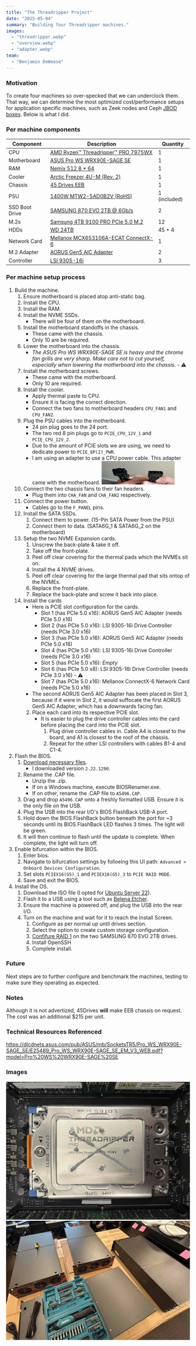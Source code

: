 ```yaml
---
title: "The Threadripper Project"
date: "2025-05-04"
summary: "Building four Threadripper machines."
images:
  - "threadripper.webp"
  - "overview.webp"
  - "adapter.webp"
team:
  - "Benjamin DeWeese"
---
```


### Motivation

To create four machines so over-specked that we can underclock them. That way, we can determine the most optimized cost/performance setups for application specific machines, such as Zeek nodes and Ceph [JBOD boxes](https://www.seagate.com/blog/what-is-jbod/). Below is what I did.

### Per machine components

| Component         | Description                                                                                                                                                          | Quantity     |
|------------------|----------------------------------------------------------------------------------------------------------------------------------------------------------------------|--------------|
| CPU              | [AMD Ryzen™ Threadripper™ PRO 7975WX](https://www.bhphotovideo.com/c/product/1791038-REG/amd_100_100000453wof_ryzen_threadripper_pro_7975wx.html)                   | 1            |
| Motherboard      | [ASUS Pro WS WRX90E-SAGE SE](https://www.amazon.com/Pro-WRX90E-SAGE-Workstation-Motherboard-ThreadripperTM/dp/B0CQRYXWWQ)                                          | 1            |
| RAM              | [Nemix 512 8 * 64](https://www.amazon.com/NEMIX-RAM-Registered-Compatible-Motherboard/dp/B0DQYTHNN2)                                                               | 1            |
| Cooler           | [Arctic Freezer 4U-M (Rev. 2)](https://www.amazon.com/ARCTIC-Freezer-4U-M-Rev-2/dp/B09VGTZSDY)                                                                      | 1            |
| Chassis          | [45 Drives EEB](https://www.45drives.com/products/storinator-s45-configurations.php)                                                                               | 1            |
| PSU              | [1400W MTW2-5AD0B2V (RoHS)](https://www.zippy.com/en/04_power_pro_page.aspx?Model_Name=MTW2-5AD0B2V)                                                                | 1 (included) |
| SSD Boot Drive   | [SAMSUNG 870 EVO 2TB @ 6Gb/s](https://www.amazon.com/dp/B08QB93S6R)                                                                                                  | 2            |
| M.2s             | [Samsung 4TB 9100 PRO PCIe 5.0 M.2](https://www.amazon.com/SAMSUNG-Computing-Workstations-VAP4T0B-AM/dp/B0DX2GJ1YR)                                                  | 12           |
| HDDs             | [WD 24TB](https://www.amazon.com/Western-Digital-24TB-Internal-Drive/dp/B0D24TQK3Q)                                                                                 | 45 + 4       |
| Network Card     | [Mellanox MCX653106A-ECAT ConnectX-6](https://www.fs.com/products/168436.html?now_cid=4014)                                                                         | 1            |
| M.2 Adapter      | [AORUS Gen5 AIC Adapter](https://www.amazon.com/GIGABYTE-AORUS-Click-Adapter-GC-4XM2G5/dp/B0CXZK5JGC)                                                               | 2            |
| Controller       | [LSI 9305-16i](https://www.amazon.com/LSI-Controller-05-25703-00-9305-16i-PCI-Express/dp/B01BDZWJAO)                                                                | 3            |

### Per machine setup process

1. Build the machine.
	1. Ensure motherboard is placed atop anti-static bag.
	2. Install the CPU.
	3. Install the RAM.
	4. Install the NVME SSDs.
		- There will be four of them on the motherboard.
	5. Install the motherboard standoffs in the chassis.
		- These came with the chassis.
		- Only 10 are be required.
	6. Lower the motherboard into the chassis.
		- *The ASUS Pro WS WRX90E-SAGE SE is heavy and the chrome fan grills are very sharp. Make care not to cut yourself, especially when lowering the motherboard into the chassis.* - ⚠️
	7. Install the motherboard screws.
		- These came with the motherboard.
		- Only 10 are required.
	8. Install the cooler.
		- Apply thermal paste to CPU.
		- Ensure it is facing the correct direction.
		- Connect the two fans to motherboard headers `CPU_FAN1` and `CPU_FAN2`.
	9. Plug the PSU cables into the motherboard.
		- 24 pin plug goes to the 24 port.
		- The two red 8 pin plugs go to `PCIE_CPU_12V_1` and `PCIE_CPU_12V_2`.
		- Due to the amount of PCIE slots we are using, we need to dedicate power to `PCIE_8P(2)_PWR`.
		- I am using an adapter to use a CPU power cable. This adapter came with the motherboard. 
			<img src="images/adapter.webp" width="200" height="64" alt="image">
	10. Connect the two chassis fans to their fan headers.
		- Plug them into `CHA_FAN` and `CHA_FAN2` respectively.
	11. Connect the power button.
		- Cables go to the `F_PANEL` pins.
	12. Install the SATA SSDs.
		1. Connect them to power. (15-Pin SATA Power from the PSU)
		2. Connect them to data. (SATA6G_1 & SATA6G_2 on the motherboard)
	13. Setup the two NVME Expansion cards.
		1. Unscrew the back-plate & take it off.
		2. Take off the front-plate.
		3. Peel off clear covering for the thermal pads which the NVMEs sit on.
		4. Install the 4 NVME drives.
		5. Peel off clear covering for the large thermal pad that sits ontop of the NVMEs.
		6. Replace the front-plate.
		7. Replace the back-plate and screw it back into place.
	14. Install the cards
		- Here is PCIE slot configuration for the cards.
			- Slot 1 (has PCIe 5.0 x16): AORUS Gen5 AIC Adapter (needs PCIe 5.0 x16)
			- Slot 2 (has PCIe 5.0 x16): LSI 9305-16i Drive Controller (needs PCIe 3.0 x16)
			- Slot 3 (has PCIe 5.0 x16): AORUS Gen5 AIC Adapter (needs PCIe 5.0 x16)
			- Slot 4 (has PCIe 5.0 x16): LSI 9305-16i Drive Controller (needs PCIe 3.0 x16)
			- Slot 5 (has PCIe 5.0 x16): *Empty*
			- Slot 6 (has PCIe 5.0 x8): LSI 9305-16i Drive Controller (needs PCIe 3.0 x16) - ⚠️
			- Slot 7 (has PCIe 5.0 x16): Mellanox ConnectX-6 Network Card (needs PCIe 5.0 x16)
		- The second AORUS Gen5 AIC Adapter has been placed in Slot 3, because if it were in Slot 2, it would suffocate the first AORUS Gen5 AIC Adapter, which has a downwards facing fan.
		2. Place each card into its respective PCIE slot.
			- It is easier to plug the drive controller cables into the card before placing the card into the PCIE slot.
				1. Plug drive controller cables in. Cable A4 is closest to the board, and A1 is closest to the roof of the chassis.
				2. Repeat for the other LSI controllers with cables B1-4 and C1-4.
2. Flash the BIOS.
	1. [Download necessary files](https://www.asus.com/us/motherboards-components/motherboards/workstation/pro-ws-wrx90e-sage-se/helpdesk_bios?model2Name=Pro-WS-WRX90E-SAGE-SE). 
		- I downloaded version `2.22.1290`.
	2. Rename the .CAP file.
		- Unzip the .zip.
		- If on a Windows machine, execute BIOSRenamer.exe.
		- If on other, rename the .CAP file to `A5496.CAP`.
	3. Drag and drop `A5496.CAP` onto a freshly formatted USB. Ensure it is the only file on the USB.
	4. Plug the USB into the rear I/O's BIOS FlashBack USB-A port.
	5. Hold down the BIOS FlashBack button beneath the port for ~3 seconds until its BIOS FlashBack LED flashes 3 times. The light will be green.
	6. It will then continue to flash until the update is complete. When complete, the light will turn off.
3. Enable bifurcation within the BIOS.
	1. Enter bios.
	2. Navigate to bifurcation settings by folloeing this UI path: `Advanced > Onboard Devices Configuration`.
	3. Set slots `PCIEX16(G5)_1` and `PCIEX16(G5)_3` to `PCIE RAID MODE`.
	4. Save and exit the BIOS.
4. Install the OS.
	1. Download the ISO file (I opted for [Ubuntu Server 22](https://releases.ubuntu.com/jammy/)).
	2. Flash it to a USB using a tool such as [Belena Etcher](https://etcher.balena.io/).
	3. Ensure the machine is powered off, and plug the USB into the rear I/O.
	4. Turn on the machine and wait for it to reach the Install Screen.
		1. Configure as per normal up until drives section.
		2. Select the option to create custom storage configuration.
		3. [Confifure RAID 1](RAID1/INSTALL_RAID1_GUIDE.md) on the two SAMSUNG 870 EVO 2TB drives.
		4. Install OpenSSH
		5. Complete install.

### Future

Next steps are to further configure and benchmark the machines, testing to make sure they operating as expected.

### Notes

Although it is not advertized, 45Drives __will__ make EEB chassis on request. The cost was an additional $215 per unit.

### Technical Resources Referenced

https://dlcdnets.asus.com/pub/ASUS/mb/SocketsTR5/Pro_WS_WRX90E-SAGE_SE/E25489_Pro_WS_WRX90E-SAGE_SE_EM_V3_WEB.pdf?model=Pro%20WS%20WRX90E-SAGE%20SE

### Images

![image](images/threadripper.webp)
![image](images/overview.webp)